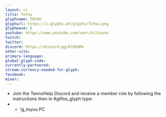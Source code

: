 ```yaml
---
layout: cc
title: ToYou
glyphname: TOYOU
glyphurl: https://i.glyphs.wf/glyphs/ToYou.png
glyphwave: 5
youtube: https://www.youtube.com/user/hiltoyou
twitch: 
twitter: 
discord: https://discord.gg/67UGUMx
other-site: 
primary-language: 
global-glyph-code: 
currently-partnered: 
stream-currency-needed-for-glyph: 
facebook: 
mixer: 
---
```

* Join the TennoHelp Discord and receive a member role by following the instructions then in #glifos_glyph type:
* * !g_toyou PC
